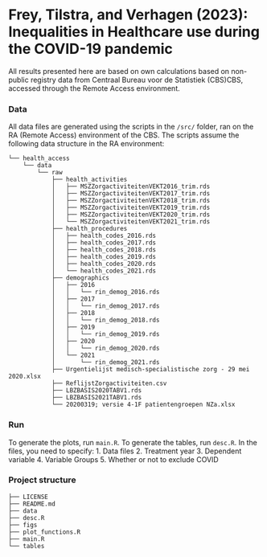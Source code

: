 # Frey, Tilstra, and Verhagen (2023): Inequalities in Healthcare use during the COVID-19 pandemic

All results presented here are based on own calculations based on non-public registry data from Centraal Bureau voor de Statistiek (CBS)CBS, accessed through the Remote Access environment.

### Data

All data files are generated using the scripts in the `/src/` folder, ran on the RA (Remote Access) environment of the CBS. The scripts assume the following data structure in the RA environment:

    └── health_access
        └── data
            └── raw
                ├── health_activities
                │   ├── MSZZorgactiviteitenVEKT2016_trim.rds
                │   ├── MSZZorgactiviteitenVEKT2017_trim.rds
                │   ├── MSZZorgactiviteitenVEKT2018_trim.rds
                │   ├── MSZZorgactiviteitenVEKT2019_trim.rds
                │   ├── MSZZorgactiviteitenVEKT2020_trim.rds
                │   └── MSZZorgactiviteitenVEKT2021_trim.rds
                ├── health_procedures
                │   ├── health_codes_2016.rds
                │   ├── health_codes_2017.rds
                │   ├── health_codes_2018.rds
                │   ├── health_codes_2019.rds
                │   ├── health_codes_2020.rds
                │   └── health_codes_2021.rds
                ├── demographics
                │   ├── 2016
                │   │   └── rin_demog_2016.rds
                │   ├── 2017
                │   │   └── rin_demog_2017.rds
                │   ├── 2018
                │   │   └── rin_demog_2018.rds
                │   ├── 2019
                │   │   └── rin_demog_2019.rds
                │   ├── 2020
                │   │   └── rin_demog_2020.rds
                │   └── 2021
                │       └── rin_demog_2021.rds
                ├── Urgentielijst medisch-specialistische zorg - 29 mei 2020.xlsx
                ├── ReflijstZorgactiviteiten.csv
                ├── LBZBASIS2020TABV1.rds
                ├── LBZBASIS2021TABV1.rds
                └── 20200319; versie 4-1F patientengroepen NZa.xlsx


### Run

To generate the plots, run `main.R`. To generate the tables, run `desc.R`. In the files, you need to specify: 1. Data files 2. Treatment year 3. Dependent variable 4. Variable Groups 5. Whether or not to exclude COVID

### Project structure

    ├── LICENSE
    ├── README.md
    ├── data
    ├── desc.R
    ├── figs
    ├── plot_functions.R
    ├── main.R
    └── tables